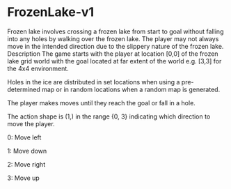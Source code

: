 # FrozenLake-v1
Frozen lake involves crossing a frozen lake from start to goal without falling into any holes by walking over the frozen lake. The player may not always move in the intended direction due to the slippery nature of the frozen lake.
Description
The game starts with the player at location [0,0] of the frozen lake grid world with the goal located at far extent of the world e.g. [3,3] for the 4x4 environment.

Holes in the ice are distributed in set locations when using a pre-determined map or in random locations when a random map is generated.

The player makes moves until they reach the goal or fall in a hole.

The action shape is (1,) in the range {0, 3} indicating which direction to move the player.

0: Move left

1: Move down

2: Move right

3: Move up
